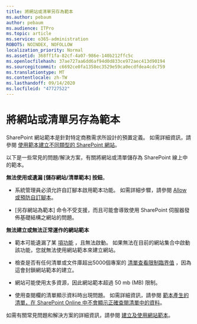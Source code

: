 ```yaml
---
title: 將網站或清單另存為範本
ms.author: pebaum
author: pebaum
ms.audience: ITPro
ms.topic: article
ms.service: o365-administration
ROBOTS: NOINDEX, NOFOLLOW
localization_priority: Normal
ms.assetid: 368ff1fa-82cf-4a07-986e-140b212ffc5c
ms.openlocfilehash: 37ae727aa6dd6af94d0d833ce972aec413d90194
ms.sourcegitcommit: c6692ce0fa1358ec3529e59ca0ecdfdea4cdc759
ms.translationtype: MT
ms.contentlocale: zh-TW
ms.lasthandoff: 09/14/2020
ms.locfileid: "47727522"
---
```

# <a name="save-site-or-list-as-a-template"></a>將網站或清單另存為範本

SharePoint 網站範本是針對特定商務需求所設計的預置定義。 如需詳細資訊，請參閱 [使用範本建立不同類型的 SharePoint 網站](https://support.office.com/article/using-templates-to-create-different-kinds-of-sharepoint-sites-449eccec-ff99-4cf3-b62e-dcfee37e8da4)。

以下是一些常見的問題/解決方案，有關將網站或清單儲存為 SharePoint 線上中的範本。

**無法使用或遺漏 [儲存網站/清單範本] 按鈕**。 

- 系統管理員必須允許自訂腳本啟用範本功能。 如需詳細步驟，請參閱 [Allow 或預防自訂腳本](https://docs.microsoft.com/sharepoint/allow-or-prevent-custom-script)。


- [另存網站為範本] 命令不受支援，而且可能會導致使用 SharePoint 伺服器發佈基礎結構之網站的問題。


**無法建立或無法正常運作的網站範本**

- 範本可能遺漏了某 [項功能](https://social.technet.microsoft.com/wiki/contents/articles/14423.sharepoint-2013-existing-features-guid.aspx) ，且無法啟動。 如果無法在目前的網站集合中啟動該功能，您就無法使用網站範本來建立網站。


- 檢查是否有任何清單或文件庫超出5000個專案的 [清單查看限制臨界值](https://support.office.com/article/Manage-large-lists-and-libraries-in-SharePoint-B8588DAE-9387-48C2-9248-C24122F07C59) ，因為這會封鎖網站範本的建立。


- 網站可能使用太多資源，因此網站範本超過 50 mb (MB) 限制。


- 使用查閱欄的清單顯示資料時出現問題。 如需詳細資訊，請參閱 [範本產生的清單，在 SharePoint Online 中不會顯示正確查閱清單中的資料](https://docs.microsoft.com/sharepoint/support/lists-and-libraries/template-generated-list-incorrect-data)。


如需有關常見問題和解決方案的詳細資訊，請參閱 [建立及使用網站範本](https://support.office.com/article/Create-and-use-site-templates-60371B0F-00E0-4C49-A844-34759EBDD989)。

